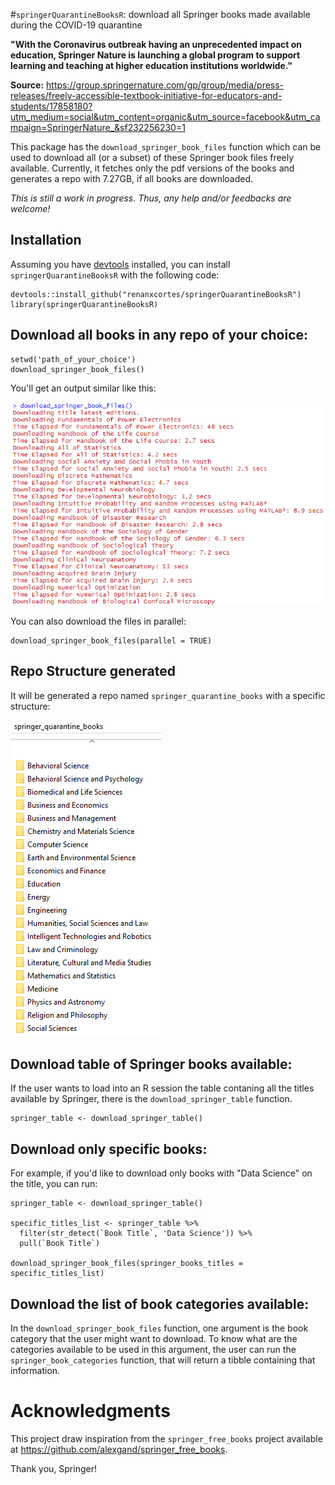 #`springerQuarantineBooksR`: download all Springer books made available during the COVID-19 quarantine

**"With the Coronavirus outbreak having an unprecedented impact on education, Springer Nature is launching a global program to support learning and teaching at higher education institutions worldwide."**

**Source:** https://group.springernature.com/gp/group/media/press-releases/freely-accessible-textbook-initiative-for-educators-and-students/17858180?utm_medium=social&utm_content=organic&utm_source=facebook&utm_campaign=SpringerNature_&sf232256230=1

This package has the `download_springer_book_files` function which can be used to download all (or a subset) of these Springer book files freely available. Currently, it fetches only the pdf versions of the books and generates a repo with 7.27GB, if all books are downloaded.

*This is still a work in progress. Thus, any help and/or feedbacks are welcome!*

## Installation

Assuming you have [devtools](https://github.com/r-lib/devtools) installed, you can install `springerQuarantineBooksR` with the following code:

```
devtools::install_github("renanxcortes/springerQuarantineBooksR")
library(springerQuarantineBooksR)
```

## Download all books in any repo of your choice:

```
setwd('path_of_your_choice')
download_springer_book_files()
```

You'll get an output similar like this:

![](www/processing_example.png)

You can also download the files in parallel:

```
download_springer_book_files(parallel = TRUE)
```

## Repo Structure generated

It will be generated a repo named `springer_quarantine_books` with a specific structure:

![](www/directory_org_example.png)

## Download table of Springer books available:

If the user wants to load into an R session the table contaning all the titles available by Springer, there is the `download_springer_table` function.

```
springer_table <- download_springer_table()
```

## Download only specific books:

For example, if you'd like to download only books with "Data Science" on the title, you can run:

```
springer_table <- download_springer_table()

specific_titles_list <- springer_table %>% 
  filter(str_detect(`Book Title`, 'Data Science')) %>% 
  pull(`Book Title`)

download_springer_book_files(springer_books_titles = specific_titles_list)
```

## Download the list of book categories available:

In the `download_springer_book_files` function, one argument is the book category that the user might want to download. To know what are the categories available to be used in this argument, the user can run the `springer_book_categories` function, that will return a tibble containing that information.

# Acknowledgments

This project draw inspiration from the `springer_free_books` project available at https://github.com/alexgand/springer_free_books.

Thank you, Springer!
